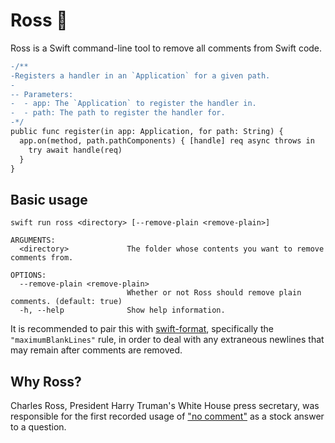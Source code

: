 # Ross 🧼

Ross is a Swift command-line tool to remove all comments from Swift code.

```diff
-/**
-Registers a handler in an `Application` for a given path.
-
-- Parameters:
-  - app: The `Application` to register the handler in.
-  - path: The path to register the handler for.
-*/
public func register(in app: Application, for path: String) {
  app.on(method, path.pathComponents) { [handle] req async throws in
    try await handle(req)
  }
}
```

## Basic usage

```
swift run ross <directory> [--remove-plain <remove-plain>]
```

```
ARGUMENTS:
  <directory>             The folder whose contents you want to remove comments from.

OPTIONS:
  --remove-plain <remove-plain>
                          Whether or not Ross should remove plain comments. (default: true)
  -h, --help              Show help information.
```

It is recommended to pair this with [swift-format](https://github.com/apple/swift-format), specifically the `"maximumBlankLines"` rule, in order to deal with any extraneous newlines that may remain after comments are removed.

## Why Ross?

Charles Ross, President Harry Truman's White House press secretary, was responsible for the first recorded usage of ["no comment"](https://en.wikipedia.org/wiki/No_comment) as a stock answer to a question.
